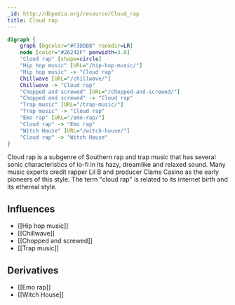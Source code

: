 ```yaml
---
_id: http://dbpedia.org/resource/Cloud_rap
title: Cloud rap
---
```


```dot
digraph {
	graph [bgcolor="#F3DDB8" rankdir=LR]
	node [color="#26242F" penwidth=3.0]
	"Cloud rap" [shape=circle]
	"Hip hop music" [URL="/hip-hop-music/"]
	"Hip hop music" -> "Cloud rap"
	Chillwave [URL="/chillwave/"]
	Chillwave -> "Cloud rap"
	"Chopped and screwed" [URL="/chopped-and-screwed/"]
	"Chopped and screwed" -> "Cloud rap"
	"Trap music" [URL="/trap-music/"]
	"Trap music" -> "Cloud rap"
	"Emo rap" [URL="/emo-rap/"]
	"Cloud rap" -> "Emo rap"
	"Witch House" [URL="/witch-house/"]
	"Cloud rap" -> "Witch House"
}
```

Cloud rap is a subgenre of Southern rap and trap music that has several sonic characteristics of lo-fi in its hazy, dreamlike and relaxed sound. Many music experts credit rapper Lil B and producer Clams Casino as the early pioneers of this style. The term "cloud rap" is related to its internet birth and its ethereal style.

## Influences

- [[Hip hop music]]
- [[Chillwave]]
- [[Chopped and screwed]]
- [[Trap music]]

## Derivatives

- [[Emo rap]]
- [[Witch House]]
